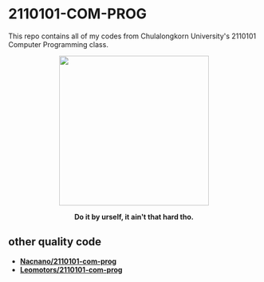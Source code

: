 # 2110101-COM-PROG

This repo contains all of my codes from Chulalongkorn University's 2110101 Computer Programming class.


<p align="center"><img src="https://thumbs.gfycat.com/GenerousNimbleIbis-size_restricted.gif" height=300 /></p>
<p align="center" style="font-size:14px" style="color:#615e5e"> <b> Do it by urself, it ain't that hard tho. <b> <p>

## other quality code
- [Nacnano/2110101-com-prog](https://github.com/Nacnano/2110101-com-prog)
- [Leomotors/2110101-com-prog](https://github.com/Leomotors/2110101-com-prog)
